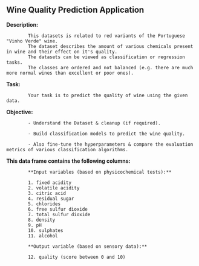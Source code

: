 ## Wine Quality Prediction Application 

**Description:**


            This datasets is related to red variants of the Portuguese "Vinho Verde" wine.
            The dataset describes the amount of various chemicals present in wine and their effect on it's quality.
            The datasets can be viewed as classification or regression tasks. 
            The classes are ordered and not balanced (e.g. there are much more normal wines than excellent or poor ones).


**Task:** 

            Your task is to predict the quality of wine using the given data.

**Objective:**



            - Understand the Dataset & cleanup (if required).
            
            - Build classification models to predict the wine quality.
            
            - Also fine-tune the hyperparameters & compare the evaluation metrics of various classification algorithms.



**This data frame contains the following columns:**

            **Input variables (based on physicochemical tests):**
                
            1. fixed acidity
            2. volatile acidity
            3. citric acid
            4. residual sugar 
            5. chlorides
            6. free sulfur dioxide
            7. total sulfur dioxide
            8. density
            9. pH
            10. sulphates
            11. alcohol
                
            **Output variable (based on sensory data):**
                
            12. quality (score between 0 and 10)
